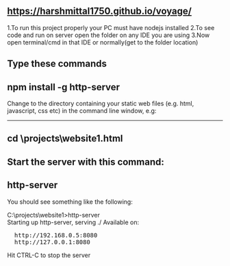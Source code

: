 https://harshmittal1750.github.io/voyage/
------------------------------------------------------------------------------------------------------------------------------------
1.To run this project properly your PC must have nodejs installed 
2.To see code and run on server open the folder on any IDE you are using
3.Now open terminal/cmd in that IDE or normally(get to the folder location)

Type these commands
---------------------------
npm install -g http-server 
---------------------------

Change to the directory containing your static web files (e.g. html, javascript, css etc) in the command line window, e.g:

--------------------------
cd \projects\website1.html
--------------------------

Start the server with this command:
-----------
http-server
-----------
You should see something like the following:

C:\projects\website1>http-server <br>
Starting up http-server, serving ./
Available on:<br>
<pre>
  http://192.168.0.5:8080
  http://127.0.0.1:8080
</pre>
Hit CTRL-C to stop the server

